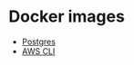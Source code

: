 # Docker images

- [Postgres](https://hub.docker.com/r/projecttampah/postgres)
- [AWS CLI](https://hub.docker.com/r/projecttampah/awscli)
